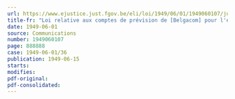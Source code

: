 ```yaml
---
url: https://www.ejustice.just.fgov.be/eli/loi/1949/06/01/1949060107/justel
title-fr: "Loi relative aux comptes de prévision de [Belgacom] pour l'exercice 1949 (modifié par L 1991-03-21/30, art. 55)"
date: 1949-06-01
source: Communications
number: 1949060107
page: 888888
case: 1949-06-01/36
publication: 1949-06-15
starts:
modifies:
pdf-original:
pdf-consolidated:
---
```


